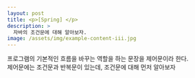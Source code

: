 ```yaml
---
layout: post
title: <p>[Spring] </p>
description: >
  자바의 조건문에 대해 알아보자.
image: /assets/img/example-content-iii.jpg
---
```

 프로그램의 기본적인 흐름을 바꾸는 역할을 하는 문장을 제어문이라 한다. <br>
 제어문에는 조건문과 반복문이 있는데, 조건문에 대해 먼저 알아보자
